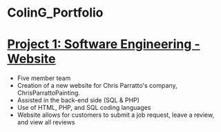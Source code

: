 # ColinG_Portfolio

# [Project 1: Software Engineering - Website](https://github.com/gloryc34/ChrisParrattoPainting.com.git)
* Five member team
* Creation of a new website for Chris Parratto's company, ChrisParrattoPainting.
* Assisted in the back-end side (SQL & PHP)
* Use of HTML, PHP, and SQL coding languages
* Website allows for customers to submit a job request, leave a review, and view all reviews
